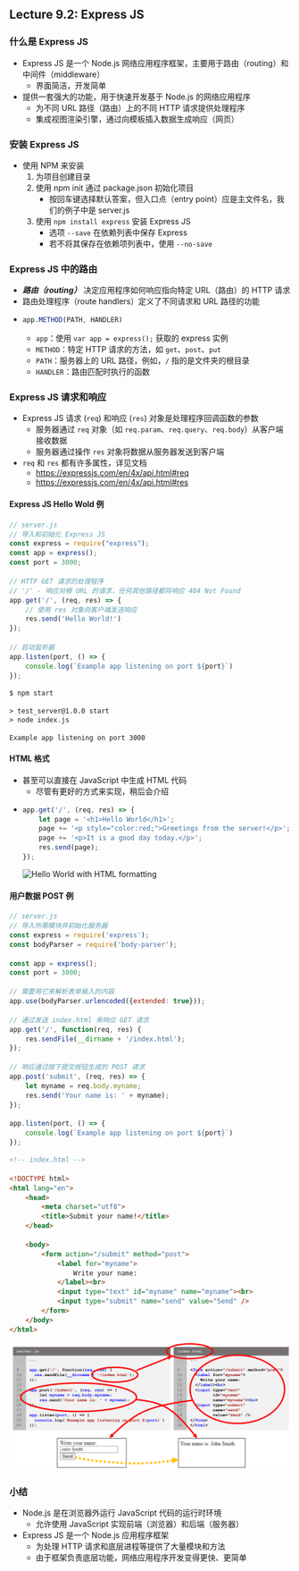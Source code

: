 ## Lecture 9.2: Express JS  

### 什么是 Express JS  
- Express JS 是一个 Node.js 网络应用程序框架，主要用于路由（routing）和中间件（middleware）  
    - 界面简洁，开发简单  
- 提供一套强大的功能，用于快速开发基于 Node.js 的网络应用程序  
    - 为不同 URL 路径（路由）上的不同 HTTP 请求提供处理程序  
    - 集成视图渲染引擎，通过向模板插入数据生成响应（网页）

### 安装 Express JS  
- 使用 NPM 来安装  
    1. 为项目创建目录  
    2. 使用 npm init 通过 package.json 初始化项目  
        - 按回车键选择默认答案，但入口点（entry point）应是主文件名，我们的例子中是 server.js  
    3. 使用 `npm install express` 安装 Express JS  
        - 选项 `--save` 在依赖列表中保存 Express  
        - 若不将其保存在依赖项列表中，使用 `--no-save`  

### Express JS 中的路由  
- ***路由（routing）*** 决定应用程序如何响应指向特定 URL（路由）的 HTTP 请求  
- 路由处理程序（route handlers）定义了不同请求和 URL 路径的功能  
- ```js
  app.METHOD(PATH, HANDLER)
  ```
    - `app`：使用 `var app = express();` 获取的 express 实例  
    - `METHOD`：特定 HTTP 请求的方法，如 `get`、`post`、`put`  
    - `PATH`：服务器上的 URL 路径，例如，`/` 指的是文件夹的根目录  
    - `HANDLER`：路由匹配时执行的函数  

### Express JS 请求和响应  
- Express JS 请求 (`req`) 和响应 (`res`) 对象是处理程序回调函数的参数  
    - 服务器通过 `req` 对象（如 `req.param`、`req.query`、`req.body`）从客户端接收数据  
    - 服务器通过操作 `res` 对象将数据从服务器发送到客户端  
- `req` 和 `res` 都有许多属性，详见文档  
    - https://expressjs.com/en/4x/api.html#req  
    - https://expressjs.com/en/4x/api.html#res  

#### Express JS Hello Wold 例  
```js
// server.js
// 导入和初始化 Express JS
const express = require("express");
const app = express();
const port = 3000;

// HTTP GET 请求的处理程序
// '/' - 响应对根 URL 的请求，任何其他路径都将响应 404 Not Found
app.get('/', (req, res) => {
    // 使用 res 对象向客户端发送响应
    res.send('Hello World!')
});

// 启动监听器
app.listen(port, () => {
    console.log(`Example app listening on port ${port}`)
});
```
```
$ npm start

> test_server@1.0.0 start
> node index.js

Example app listening on port 3000
```

#### HTML 格式
- 甚至可以直接在 JavaScript 中生成 HTML 代码  
    - 尽管有更好的方式来实现，稍后会介绍
- ```js
  app.get('/', (req, res) => {
      let page = '<h1>Hello World</h1>';
      page += '<p style="color:red;">Greetings from the server!</p>';
      page += '<p>It is a good day today.</p>';
      res.send(page);
  });
  ```
  <img width=250 src="img/09-2-01-hello_world_html_example.png" alt="Hello World with HTML formatting">  

#### 用户数据 POST 例  
```js
// server.js
// 导入所需模块并初始化服务器
const express = require('express');
const bodyParser = require('body-parser');

const app = express();
const port = 3000;

// 需要用它来解析表单输入的内容
app.use(bodyParser.urlencoded({extended: true}));

// 通过发送 index.html 来响应 GET 请求
app.get('/', function(req, res) {
    res.sendFile(__dirname + '/index.html');
});

// 响应通过按下提交按钮生成的 POST 请求
app.post('submit', (req, res) => {
    let myname = req.body.myname;
    res.send('Your name is: ' + myname);
});

app.listen(port, () => {
    console.log(`Example app listening on port ${port}`)
});
```
```html
<!-- index.html -->

<!DOCTYPE html>
<html lang="en">
    <head>
        <meta charset="utf8">
        <title>Submit your name!</title>
    </head>

    <body>
        <form action="/submit" method="post">
            <label for="myname">
                Write your name:
            </label><br>
            <input type="text" id="myname" name="myname"><br>
            <input type="submit" name="send" value="Send" />
        </form>
    </body>
</html>
```
<img width=600 src="img/09-2-02-user_data_posting_example.png" alt="Summary of user data posting example">  

### 小结  
- Node.js 是在浏览器外运行 JavaScript 代码的运行时环境  
    - 允许使用 JavaScript 实现前端（浏览器）和后端（服务器）  
- Express JS 是一个 Node.js 应用程序框架  
    - 为处理 HTTP 请求和底层进程等提供了大量模块和方法  
    - 由于框架负责底层功能，网络应用程序开发变得更快、更简单  